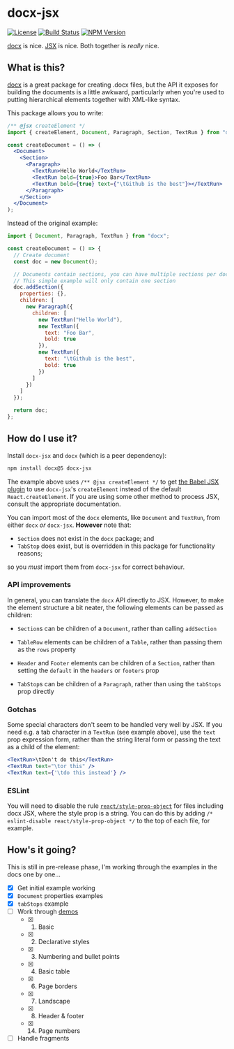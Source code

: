 # docx-jsx

[![License](https://img.shields.io/github/license/textbook/docx-jsx.svg)](https://github.com/textbook/docx-jsx/blob/master/LICENSE)
[![Build Status](https://travis-ci.org/textbook/docx-jsx.svg?branch=master)](https://travis-ci.org/textbook/docx-jsx)
[![NPM Version](https://img.shields.io/npm/v/docx-jsx.svg)](https://www.npmjs.com/package/docx-jsx)

[docx] is nice. [JSX] is nice. Both together is _really_ nice.

## What is this?

[docx] is a great package for creating .docx files, but the API it exposes for
building the documents is a little awkward, particularly when you're used to
putting hierarchical elements together with XML-like syntax.

This package allows you to write:

```jsx
/** @jsx createElement */
import { createElement, Document, Paragraph, Section, TextRun } from "docx-jsx";

const createDocument = () => (
  <Document>
    <Section>
      <Paragraph>
        <TextRun>Hello World</TextRun>
        <TextRun bold={true}>Foo Bar</TextRun>
        <TextRun bold={true} text={"\tGithub is the best"}></TextRun>
      </Paragraph>
    </Section>
  </Document>
);
```

Instead of the original example:

```javascript
import { Document, Paragraph, TextRun } from "docx";

const createDocument = () => {
  // Create document
  const doc = new Document();

  // Documents contain sections, you can have multiple sections per document, go here to learn more about sections
  // This simple example will only contain one section
  doc.addSection({
    properties: {},
    children: [
      new Paragraph({
        children: [
          new TextRun("Hello World"),
          new TextRun({
            text: "Foo Bar",
            bold: true
          }),
          new TextRun({
            text: "\tGithub is the best",
            bold: true
          })
        ]
      })
    ]
  });

  return doc;
};
```

## How do I use it?

Install `docx-jsx` and `docx` (which is a peer dependency):

```sh
npm install docx@5 docx-jsx
```

The example above uses `/** @jsx createElement */` to get [the Babel JSX plugin]
to use `docx-jsx`'s `createElement` instead of the default
`React.createElement`. If you are using some other method to process JSX,
consult the appropriate documentation.

You can import most of the `docx` elements, like `Document` and `TextRun`, from
either `docx` _or_ `docx-jsx`. **However** note that:

- `Section` does not exist in the `docx` package; and
- `TabStop` does exist, but is overridden in this package for functionality
  reasons;

so you _must_ import them from `docx-jsx` for correct behaviour.

### API improvements

In general, you can translate the `docx` API directly to JSX. However, to make
the element structure a bit neater, the following elements can be passed as
children:

- `Section`s can be children of a `Document`, rather than calling `addSection`

- `TableRow` elements can be children of a `Table`, rather than passing them as
  the `rows` property

- `Header` and `Footer` elements can be children of a `Section`, rather than
  setting the `default` in the `headers` or `footers` prop

- `TabStop`s can be children of a `Paragraph`, rather than using the `tabStops`
  prop directly

### Gotchas

Some special characters don't seem to be handled very well by JSX. If you need
e.g. a tab character in a `TextRun` (see example above), use the `text` prop
expression form, rather than the string literal form or passing the text as a
child of the element:

```jsx
<TextRun>\tDon't do this</TextRun>
<TextRun text="\tor this" />
<TextRun text={'\tdo this instead'} />
```

### ESLint

You will need to disable the rule [`react/style-prop-object`][1] for files
including docx JSX, where the style prop is a string. You can do this by adding
`/* eslint-disable react/style-prop-object */` to the top of each file, for
example.

## How's it going?

This is still in pre-release phase, I'm working through the examples in the docs
one by one...

- [x] Get initial example working
- [x] `Document` properties examples
- [x] `tabStops` example
- [ ] Work through [demos]
  - [x] 1. Basic
  - [x] 2. Declarative styles
  - [x] 3. Numbering and bullet points
  - [x] 4. Basic table
  - [x] 6. Page borders
  - [x] 7. Landscape
  - [x] 8. Header & footer
  - [x] 14. Page numbers
- [ ] Handle fragments

[1]:
  https://github.com/yannickcr/eslint-plugin-react/blob/HEAD/docs/rules/style-prop-object.md
[demos]: https://github.com/dolanmiu/docx/blob/master/demo
[docx]: https://docx.js.org/#/
[jsx]: https://reactjs.org/docs/introducing-jsx.html
[the babel jsx plugin]:
  https://babeljs.io/docs/en/babel-plugin-transform-react-jsx
